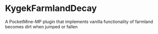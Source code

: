 # KygekFarmlandDecay
A PocketMine-MP plugin that implements vanilla functionality of farmland becomes dirt when jumped or fallen
